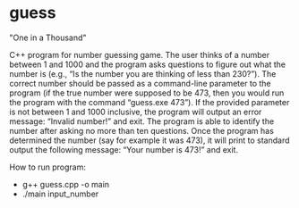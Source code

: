 # guess

"One in a Thousand"

C++ program for number guessing game. The user thinks of a number between 1 and 1000 and the program asks questions to figure out what the number is (e.g., “Is the number you are thinking of less than 230?”). The correct number should be passed as a command-line parameter to the program (if the true number were supposed to be 473, then you would run the program with the command “guess.exe 473”). If the provided parameter is not between 1 and 1000 inclusive, the program will output an error message: “Invalid number!” and exit. The program is able to identify the number after asking no more than ten questions. Once the program has determined the number (say for example it was 473), it will print to standard output the following message: “Your number is 473!” and exit.

How to run program:

- g++ guess.cpp -o main
- ./main input_number